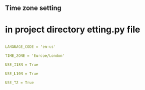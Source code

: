 ## Time zone setting
# in project directory etting.py file

```yaml

LANGUAGE_CODE = 'en-us'

TIME_ZONE = 'Europe/London'

USE_I18N = True

USE_L10N = True

USE_TZ = True

```
